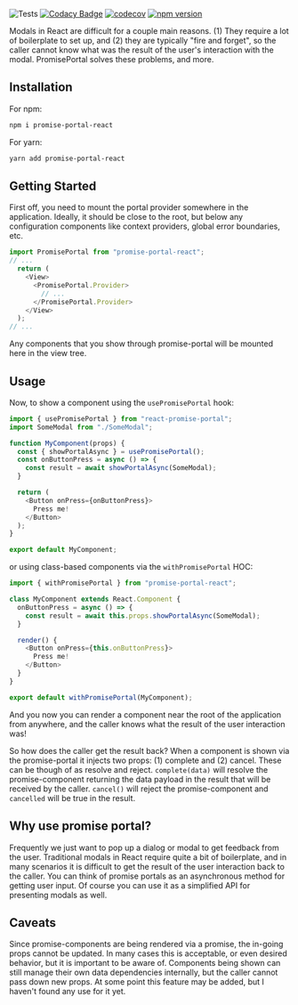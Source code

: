 ![Tests](https://github.com/rpenfold/react-promise-portal/workflows/Test/badge.svg)
[![Codacy Badge](https://api.codacy.com/project/badge/Grade/764ac4b03e3340e39a9041ba50fb7727)](https://app.codacy.com/manual/rpenfold/react-promise-portal?utm_source=github.com&utm_medium=referral&utm_content=rpenfold/react-promise-portal&utm_campaign=Badge_Grade_Dashboard)
[![codecov](https://codecov.io/gh/rpenfold/promise-portal-react/branch/master/graph/badge.svg?token=t9DZ2i0Ccr)](https://codecov.io/gh/rpenfold/promise-portal-react)
[![npm version](https://badge.fury.io/js/promise-portal-react.svg)](https://badge.fury.io/js/promise-portal-react)

Modals in React are difficult for a couple main reasons. (1) They require a lot of boilerplate to set up, and (2) they are typically "fire and forget", so the caller cannot know what was the result of the user's interaction with the modal. PromisePortal solves these problems, and more.

## Installation

For npm:

```bash
npm i promise-portal-react
```

For yarn:

```bash
yarn add promise-portal-react
```

## Getting Started

First off, you need to mount the portal provider somewhere in the application. Ideally, it should be close to the root, but below any configuration components like context providers, global error boundaries, etc.

```javascript
import PromisePortal from "promise-portal-react";
// ...
  return (
    <View>
      <PromisePortal.Provider>
        // ...
      </PromisePortal.Provider>
    </View>
  );
// ...
```

Any components that you show through promise-portal will be mounted here in the view tree.

## Usage

Now, to show a component using the `usePromisePortal` hook:

```javascript
import { usePromisePortal } from "react-promise-portal";
import SomeModal from "./SomeModal";

function MyComponent(props) {
  const { showPortalAsync } = usePromisePortal();
  const onButtonPress = async () => {
    const result = await showPortalAsync(SomeModal);
  }

  return (
    <Button onPress={onButtonPress}>
      Press me!
    </Button>
  );
}

export default MyComponent;
```

or using class-based components via the `withPromisePortal` HOC:

```javascript
import { withPromisePortal } from "promise-portal-react";

class MyComponent extends React.Component {
  onButtonPress = async () => {
    const result = await this.props.showPortalAsync(SomeModal);
  }

  render() {
    <Button onPress={this.onButtonPress}>
      Press me!
    </Button>
  }
}

export default withPromisePortal(MyComponent);
```

And you now you can render a component near the root of the application from anywhere, and the caller knows what the result of the user interaction was!

So how does the caller get the result back? When a component is shown via the promise-portal it injects two props: (1) complete and (2) cancel. These can be though of as resolve and reject. `complete(data)` will resolve the promise-component returning the data payload in the result that will be received by the caller. `cancel()` will reject the promise-component and `cancelled` will be true in the result.

## Why use promise portal?

Frequently we just want to pop up a dialog or modal to get feedback from the user. Traditional modals in React require quite a bit of boilerplate, and in many scenarios it is difficult to get the result of the user interaction back to the caller. You can think of promise portals as an asynchronous method for getting user input. Of course you can use it as a simplified API for presenting modals as well.

## Caveats

Since promise-components are being rendered via a promise, the in-going props cannot be updated. In many cases this is acceptable, or even desired behavior, but it is important to be aware of. Components being shown can still manage their own data dependencies internally, but the caller cannot pass down new props. At some point this feature may be added, but I haven't found any use for it yet.
